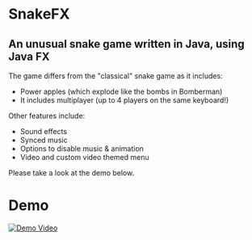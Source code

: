 # SnakeFX
## An unusual snake game written in Java, using Java FX

The game differs from the "classical" snake game as it includes:
- Power apples (which explode like the bombs in Bomberman)
- It includes multiplayer (up to 4 players on the same keyboard!)

Other features include:
- Sound effects
- Synced music
- Options to disable music & animation
- Video and custom video themed menu

Please take a look at the demo below.

# Demo

[![Demo Video](https://i.ytimg.com/vi/FtkkR6k1I5s/hqdefault.jpg)](https://www.youtube.com/watch?v=FtkkR6k1I5s)
